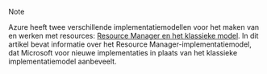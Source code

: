> [!NOTE]
> Azure heeft twee verschillende implementatiemodellen voor het maken van en werken met resources: [Resource Manager en het klassieke model](../articles/azure-resource-manager/resource-manager-deployment-model.md).  In dit artikel bevat informatie over het Resource Manager-implementatiemodel, dat Microsoft voor nieuwe implementaties in plaats van het klassieke implementatiemodel aanbeveelt.

